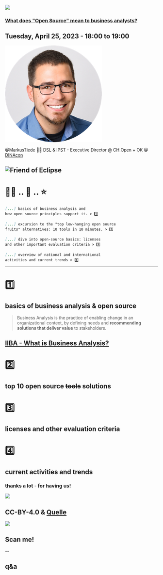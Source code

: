 ![](https://www.dxc-academy.com/cache/public/contentDownload/8011/815/496446/FeaturedImage.png)

### [What does "Open Source" mean to business analysts?](https://swissgerman.iiba.org/event/open-source-was-bedeutet-das-fur-business-analysten-what-does-it-mean-business-analysts)

Tuesday, April 25, 2023 - 18:00 to 19:00
--
![me](https://github.com/MarkusTiede/about/raw/main/img/me-circle.png)

[@MarkusTiede](https://twitter.com/MarkusTiede) 👨‍🏫 [DSL](https://www.bfh.ch/de/forschung/forschungsbereiche/digital-sustainability-lab/) & [IPST](https://www.bfh.ch/de/forschung/forschungsbereiche/public-sector-transformation/) - Executive Director @ [CH Open](https://www.ch-open.ch) + OK @ [DINAcon](https://dinacon.ch)

![Friend of Eclipse](https://www.eclipse.org/community/newsletter/imagesmisc/frendsEclipse.png "Friend of Eclipse")
---
# 👨‍🏫 .. 🤔 .. ⭐

```md [|1-2|4-5|7-8|9-11]
[...] basics of business analysis and 
how open source principles support it. > 1️⃣

[...] excursion to the "top low-hanging open source 
fruits" alternatives: 10 tools in 10 minutes. > 2️⃣

[...] dive into open-source basics: licenses 
and other important evaluation criteria > 3️⃣

[...] overview of national and international 
activities and current trends > 4️⃣
```
---
# 1️⃣

basics of **business analysis** & **open source**
--
> Business Analysis is the practice of enabling change in an organizational context, by defining needs and **recommending solutions that deliver value** to stakeholders.

[IIBA - What is Business Analysis?](https://www.iiba.org/professional-development/career-centre/what-is-business-analysis/)
---
# 2️⃣ 

top 10 open source ~~tools~~ solutions
---
# 3️⃣

licenses and other evaluation criteria
---
# 4️⃣

current activities and trends
---
### thanks a lot - for having us!

![](https://www.ch-open.ch/wp-content/uploads/2021/12/logo_chopen_web_big-1.png)

CC-BY-4.0 & [Quelle](https://github.com/bfh/opensource/blob/main/docs/slides/2023-iiba/content.md)
--
![](http://api.qrserver.com/v1/create-qr-code/?color=000000&bgcolor=FFFFFF&data=https%3A%2F%2Fgithub.com%2Fbfh%2Fopensource%2Fblob%2Fmain%2Fdocs%2Fslides%2F2023-iiba%2Fcontent.md&qzone=0&margin=0&size=400x400&ecc=L)

## Scan me!
--
## q&a
